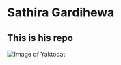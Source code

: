 # Sathira Gardihewa
## This is his repo

![Image of Yaktocat](https://octodex.github.com/images/yaktocat.png)
